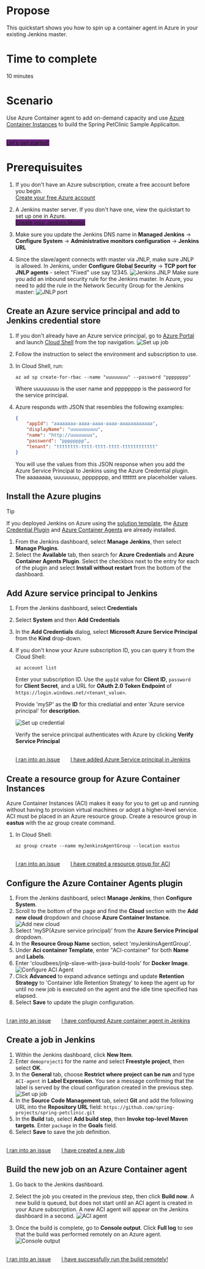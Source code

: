 # Propose

This quickstart shows you how to spin up a container agent in Azure in your existing Jenkins master.

# Time to complete

10 minutes

# Scenario

Use Azure Container agent to add on-demand capacity and use [Azure Container Instances](https://docs.microsoft.com/en-us/azure/container-instances/) to build the Spring PetClinic Sample Applicaiton.

<br>
<a class="tutorial-next-btn" style="background-color:#68217A" onclick="logClick('/Jenkins/aaa/introduction-completed')" href="something.md">Let's get started!</a>
</br>

# Prerequisuites

1. If you don't have an Azure subscription, create a free account before you begin. <br/>
<a class="tutorial-next-btn" href="https://azure.microsoft.com/pricing/free-trial/" target="_blank">Create your free Azure account</a>


2. A Jenkins master server. If you don't have one, view the quickstart to set up one in Azure. <br/>
<a class="tutorial-next-btn" style="background-color:#68217A" href="https://docs.microsoft.com/en-us/azure/jenkins/install-jenkins-solution-template/" target="_blank">Create your Jenkins Master</a>

3. Make sure you update the Jenkins DNS name in **Managed Jenkins** -> **Configure System** -> **Administrative monitors configuration** -> **Jenkins URL** 

4. Since the slave/agent connects with master via JNLP, make sure JNLP is allowed. In Jenkins, under **Configure Global Security** -> **TCP port for JNLP agents** - select "Fixed" use say 12345. ![Jenkins JNLP](./media/jenkins-jnlp.png)
Make sure you add an inbound security rule for the Jenkins master. In Azure, you need to add the rule in the Network Security Group for the Jenkins master:
![JNLP port](./media/jnlp-port.png)

## Create an Azure service principal and add to Jenkins credential store
1. If you don't already have an Azure service principal, go to [Azure Portal](https://portal.azure.com/) and launch [Cloud Shell](https://docs.microsoft.com/en-us/azure/cloud-shell/overview) from the top navigation.
 ![Set up job](./media/cloud_shell.png)
2. Follow the instruction to select the environment and subscription to use.
3. In Cloud Shell, run:
    ```azurecli-interactive
    az ad sp create-for-rbac --name "uuuuuuuu" --password "pppppppp"
    ```
    Where uuuuuuuu is the user name and pppppppp is the password for the service principal.

4. Azure responds with JSON that resembles the following examples:

    ```json
    {
        "appId": "aaaaaaaa-aaaa-aaaa-aaaa-aaaaaaaaaaaa",
        "displayName": "uuuuuuuuuu",
        "name": "http://uuuuuuuu",
        "password": "pppppppp",
        "tenant": "tttttttt-tttt-tttt-tttt-tttttttttttt"
    }
    ```
    You will use the values from this JSON response when you add the Azure Service Principal to Jenkins using the Azure Credential plugin. The aaaaaaaa, uuuuuuuu, pppppppp, and tttttttt are placeholder values.

## Install the Azure plugins

> [!TIP]
> If you deployed Jenkins on Azure using the [solution template](https://docs.microsoft.com/azure/jenkins/install-jenkins-solution-template.md), the [Azure Credential Plugin](https://plugins.jenkins.io/azure-credentials) and [Azure Container Agents](https://plugins.jenkins.io/azure-container-agents) are already installed.

1. From the Jenkins dashboard, select **Manage Jenkins**, then select **Manage Plugins**.
2. Select the **Available** tab, then search for **Azure Credentials** and **Azure Container Agents Plugin**. Select the checkbox next to the entry for each of the plugin and select **Install without restart** from the bottom of the dashboard.

## Add Azure service principal to Jenkins
1. From the Jenkins dashboard, select **Credentials**
2. Select **System** and then **Add Credentials**
3. In the **Add Credentials** dialog, select **Microsoft Azure Service Principal** from the **Kind** drop-down.
4. If you don't know your Azure subscription ID, you can query it from the Cloud Shell:
     
     ```azurecli-interactive
     az account list
     ```
     
     Enter your subscription ID. Use the `appId` value for **Client ID**, `password` for **Client Secret**, and a URL for **OAuth 2.0 Token Endpoint** of `https://login.windows.net/<tenant_value>`. 
     
     Provide 'mySP' as the **ID** for this crediatial and enter 'Azure service principal' for **description**.

     ![Set up credential](./media/credential.png)

    Verify the service principal authenticates with Azure by clicking **Verify Service Principal**
    
    <br>
    <a class="tutorial-issue-btn" onclick="reportIssue('/Java/hello-world/', 'deploy');logClick('/Java/hello-world/deploy-issuereport');" href="javascript:void(0)">I ran into an issue</a>&nbsp; &nbsp; &nbsp; &nbsp;<a class="tutorial-next-btn" onclick="logClick('/Java/hello-world/deploy-completed')" href="finished.html">I have added Azure Service principal in Jenkins</a>

## Create a resource group for Azure Container Instances
Azure Container Instances (ACI) makes it easy for you to get up and running without having to provision virtual machines or adopt a higher-level service. ACI must be placed in an Azure resource group. Create a resource group in **eastus** with the az group create command.  

1. In Cloud Shell:
     
     ```azurecli-interactive
     az group create --name myJenkinsAgentGroup --location eastus
     ```   

    <br>
    <a class="tutorial-issue-btn" onclick="reportIssue('/Java/hello-world/', 'deploy');logClick('/Java/hello-world/deploy-issuereport');" href="javascript:void(0)">I ran into an issue</a>&nbsp; &nbsp; &nbsp; &nbsp;<a class="tutorial-next-btn" onclick="logClick('/Java/hello-world/deploy-completed')" href="finished.html">I have created a resource group for ACI</a>

## Configure the Azure Container Agents plugin

1. From the Jenkins dashboard, select **Manage Jenkins**, then **Configure System**.
2. Scroll to the bottom of the page and find the **Cloud** section with the  **Add new cloud** dropdown and choose **Azure Container Instance**.
![Add new cloud](./media/cloud-aci.png)
3. Select 'mySP(Azure service principal)' from the **Azure Service Principal** dropdown. 
4. In the **Resource Group Name** section, select 'myJenkinsAgentGroup'.
5. Under **Aci container Template**, enter "ACI-container" for both **Name** and **Labels**.
6. Enter 'cloudbees/jnlp-slave-with-java-build-tools' for **Docker Image**.
![Configure ACI Agent](./media/agent-config.png)
7. Click **Advanced** to expand advance settings and update **Retention Strategy** to 'Container Idle Retention Strategy' to keep the agent up for until no new job is executed on the agent and the idle time specified has elapsed.
8. Select **Save** to update the plugin configuration.

<br>
    <a class="tutorial-issue-btn" onclick="reportIssue('/Java/hello-world/', 'deploy');logClick('/Java/hello-world/deploy-issuereport');" href="javascript:void(0)">I ran into an issue</a>&nbsp; &nbsp; &nbsp; &nbsp;<a class="tutorial-next-btn" onclick="logClick('/Java/hello-world/deploy-completed')" href="finished.html">I have configured Azure container agent in Jenkins</a>

## Create a job in Jenkins

1. Within the Jenkins dashboard, click **New Item**. 
2. Enter `demoproject1` for the name and select **Freestyle project**, then select **OK**.
3. In the **General** tab, choose **Restrict where project can be run** and type `ACI-agent` in **Label Expression**. You see a message confirming that the label is served by the cloud configuration created in the previous step. 
   ![Set up job](./media/project-config.png)
4. In the **Source Code Management** tab, select **Git** and add the following URL into the **Repository URL** field: `https://github.com/spring-projects/spring-petclinic.git`
5. In the **Build** tab, select **Add build step**, then **Invoke top-level Maven targets**. Enter `package` in the **Goals** field.
6. Select **Save** to save the job definition.

<br>
    <a class="tutorial-issue-btn" onclick="reportIssue('/Java/hello-world/', 'deploy');logClick('/Java/hello-world/deploy-issuereport');" href="javascript:void(0)">I ran into an issue</a>&nbsp; &nbsp; &nbsp; &nbsp;<a class="tutorial-next-btn" onclick="logClick('/Java/hello-world/deploy-completed')" href="finished.html">I have created a new Job</a>

## Build the new job on an Azure Container agent

1. Go back to the Jenkins dashboard.
2. Select the job you created in the previous step, then click **Build now**. A new build is queued, but does not start until an ACI agent is created in your Azure subscription. A new ACI agent will appear on the Jenkins dashboard in a second. 
![ACI agent](./media/aci.png)

3. Once the build is complete, go to **Console output**. Click **Full log** to see that the build was performed remotely on an Azure agent.
![Console output](./media/console-output.png)

<br>
    <a class="tutorial-issue-btn" onclick="reportIssue('/Java/hello-world/', 'deploy');logClick('/Java/hello-world/deploy-issuereport');" href="javascript:void(0)">I ran into an issue</a>&nbsp; &nbsp; &nbsp; &nbsp;<a class="tutorial-next-btn" onclick="logClick('/Java/hello-world/deploy-completed')" href="finished.html">I have successfully run the build remotely!</a>
